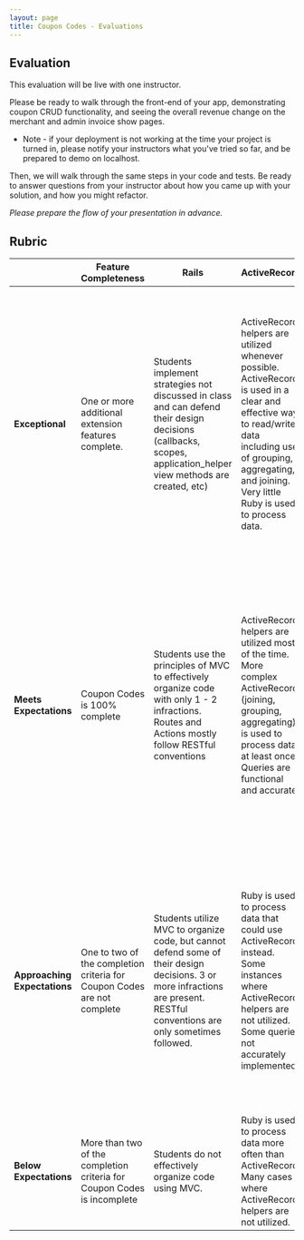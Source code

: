 ```yaml
---
layout: page
title: Coupon Codes - Evaluations
---
```



## Evaluation
This evaluation will be live with one instructor. 

Please be ready to walk through the front-end of your app, demonstrating coupon CRUD functionality, and seeing the overall revenue change on the merchant and admin invoice show pages. 

* Note - if your deployment is not working at the time your project is turned in, please notify your instructors what you've tried so far, and be prepared to demo on localhost.

Then, we will walk through the same steps in your code and tests. Be ready to answer questions from your instructor about how you came up with your solution, and how you might refactor. 

*Please prepare the flow of your presentation in advance.*



## Rubric

| | **Feature Completeness** | **Rails** | **ActiveRecord** | **Testing and Debugging**                                                                                                                                                                                               | **Technical Presentation** |
| --- | ---------------------------------------------------------------------------------------------------------------------------| --- | --- | ----------------------------------------------------------------------------------------------------------------------------------------------------------------------------------------------------------------------- | -------------------------------------------- |
| **Exceptional**  | One or more additional extension features complete. | Students implement strategies not discussed in class and can defend their design decisions (callbacks, scopes, application_helper view methods are created, etc) | ActiveRecord helpers are utilized whenever possible. ActiveRecord is used in a clear and effective way to read/write data including use of grouping, aggregating, and joining. Very little Ruby is used to process data. | Very clear Test Driven Development. Test files are extremely well organized and nested. Students can point to multiple examples of edge case testing that are not included in the user stories. | The student has a well organized presentation that addresses each point directly, uses technical vocabulary correctly throughout the presentation, and can speak to the iterations of their progress on complex queries using visuals. |
| **Meets Expectations** | Coupon Codes is 100% complete| Students use the principles of MVC to effectively organize code with only 1 - 2 infractions. Routes and Actions mostly follow RESTful conventions | ActiveRecord helpers are utilized most of the time. More complex ActiveRecord (joining, grouping, aggregating) is used to process data at least once.  Queries are functional and accurate. | 100% coverage for models. 98% coverage for features. Tests are well written and meaningful. All tests passing. TDD Process is clear throughout commits. Some effective sad path and edge case testing. Tests utilize within blocks to target specific areas of a page. | Student has a well-organized presentation that addresses each presentation point directly, and can speak to how they arrived at their solutions to the complex, logic-heavy user stories. |
| **Approaching Expectations** | One to two of the completion criteria for Coupon Codes are not complete | Students utilize MVC to organize code, but cannot defend some of their design decisions. 3 or more infractions are present. RESTful conventions are only sometimes followed. | Ruby is used to process data that could use ActiveRecord instead. Some instances where ActiveRecord helpers are not utilized. Some queries not accurately implemented. | Feature test coverage between 90% and 98%, or model test coverage below 100%, or tests are not meaningfully written or have an unclear objective, or tests do not utilize within blocks. Doesn't include any effective sad path or edge case testing. | Student presents their code and is able to talk about 3 of the presentation points, but does not speak to how they arrived at complex solutions in their code. |
| **Below Expectations** | More than two of the completion criteria for Coupon Codes is incomplete | Students do not effectively organize code using MVC. | Ruby is used to process data more often than ActiveRecord. Many cases where ActiveRecord helpers are not utilized.| Below 90% coverage for either features or models. TDD was not used. | Student is unprepared for the presentation and requires prompts from the instructor to talk about the code.
